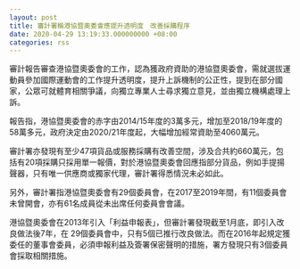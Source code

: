 ```yaml
---
layout: post
title: 審計署稱港協暨奧委會應提升透明度　改善採購程序
date: 2020-04-29 13:19:33.000000000 +08:00
categories: rss
---
```


審計報告審查港協暨奧委會的工作，認為獲政府資助的港協暨奧委會，需就選拔運動員參加國際運動會的工作提升透明度，提升上訴機制的公正性，提到在部分國家，公眾可就體育相關爭議，向獨立專業人士尋求獨立意見，並由獨立機構處理上訴。

報告指，港協暨奧委會的赤字由2014/15年度的3萬多元，增加至2018/19年度的58萬多元，政府決定由2020/21年度起，大幅增加經常資助至4060萬元。

審計署亦發現有至少47項貨品或服務採購有改善空間，涉及合共約660萬元，包括有20項採購只採用單一報價，對於港協暨奧委會回應指部分貨品，例如手提揚聲器，只有唯一供應商或獨家代理，審計署得悉情況未必如此。

另外，審計署指港協暨奧委會有29個委員會，在2017至2019年間，有11個委員會未曾開會，亦有61名成員從未出席任何委員會會議。

港協暨奧委會在2013年引入「利益申報表」，但審計署發現截至1月底，即引入改良做法後7年，在 29個委員會中，只有5個已推行改良做法。而在2016年起規定獲委任的董事會委員，必須申報利益及簽署保密聲明的措施，署方發現只有3個委員會採取相關措施。
